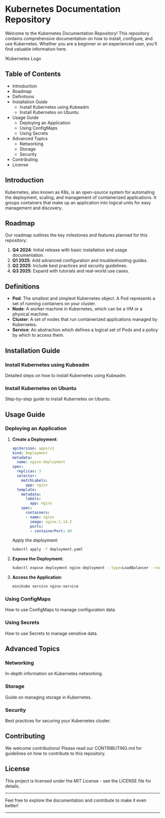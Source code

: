 # Kubernetes Documentation Repository

Welcome to the Kubernetes Documentation Repository! This repository contains comprehensive documentation on how to install, configure, and use Kubernetes. Whether you are a beginner or an experienced user, you'll find valuable information here.

!Kubernetes Logo

## Table of Contents
- Introduction
- Roadmap
- Definitions
- Installation Guide
  - Install Kubernetes using Kubeadm
  - Install Kubernetes on Ubuntu
- Usage Guide
  - Deploying an Application
  - Using ConfigMaps
  - Using Secrets
- Advanced Topics
  - Networking
  - Storage
  - Security
- Contributing
- License

## Introduction
Kubernetes, also known as K8s, is an open-source system for automating the deployment, scaling, and management of containerized applications. It groups containers that make up an application into logical units for easy management and discovery.

## Roadmap
Our roadmap outlines the key milestones and features planned for this repository:
1. **Q4 2024**: Initial release with basic installation and usage documentation.
2. **Q1 2025**: Add advanced configuration and troubleshooting guides.
3. **Q2 2025**: Include best practices and security guidelines.
4. **Q3 2025**: Expand with tutorials and real-world use cases.

## Definitions
- **Pod**: The smallest and simplest Kubernetes object. A Pod represents a set of running containers on your cluster.
- **Node**: A worker machine in Kubernetes, which can be a VM or a physical machine.
- **Cluster**: A set of nodes that run containerized applications managed by Kubernetes.
- **Service**: An abstraction which defines a logical set of Pods and a policy by which to access them.

## Installation Guide
### Install Kubernetes using Kubeadm
Detailed steps on how to install Kubernetes using Kubeadm.

### Install Kubernetes on Ubuntu
Step-by-step guide to install Kubernetes on Ubuntu.

## Usage Guide
### Deploying an Application
1. **Create a Deployment**:
    ```yaml
    apiVersion: apps/v1
    kind: Deployment
    metadata:
      name: nginx-deployment
    spec:
      replicas: 3
      selector:
        matchLabels:
          app: nginx
      template:
        metadata:
          labels:
            app: nginx
        spec:
          containers:
          - name: nginx
            image: nginx:1.14.2
            ports:
            - containerPort: 80
    ```
    Apply the deployment:
    ```sh
    kubectl apply -f deployment.yaml
    ```

2. **Expose the Deployment**:
    ```sh
    kubectl expose deployment nginx-deployment --type=LoadBalancer --name=nginx-service
    ```

3. **Access the Application**:
    ```sh
    minikube service nginx-service
    ```

### Using ConfigMaps
How to use ConfigMaps to manage configuration data.

### Using Secrets
How to use Secrets to manage sensitive data.

## Advanced Topics
### Networking
In-depth information on Kubernetes networking.

### Storage
Guide on managing storage in Kubernetes.

### Security
Best practices for securing your Kubernetes cluster.

## Contributing
We welcome contributions! Please read our CONTRIBUTING.md for guidelines on how to contribute to this repository.

## License
This project is licensed under the MIT License - see the LICENSE file for details.

---
Feel free to explore the documentation and contribute to make it even better!

---
